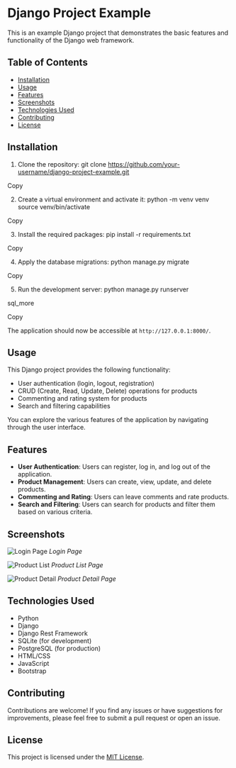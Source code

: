 # Django Project Example

This is an example Django project that demonstrates the basic features and functionality of the Django web framework.

## Table of Contents
- [Installation](#installation)
- [Usage](#usage)
- [Features](#features)
- [Screenshots](#screenshots)
- [Technologies Used](#technologies-used)
- [Contributing](#contributing)
- [License](#license)

## Installation

1. Clone the repository:
git clone https://github.com/your-username/django-project-example.git


Copy

2. Create a virtual environment and activate it:
python -m venv venv
source venv/bin/activate


Copy

3. Install the required packages:
pip install -r requirements.txt


Copy

4. Apply the database migrations:
python manage.py migrate


Copy

5. Run the development server:
python manage.py runserver

sql_more

Copy

The application should now be accessible at `http://127.0.0.1:8000/`.

## Usage

This Django project provides the following functionality:

- User authentication (login, logout, registration)
- CRUD (Create, Read, Update, Delete) operations for products
- Commenting and rating system for products
- Search and filtering capabilities

You can explore the various features of the application by navigating through the user interface.

## Features

- **User Authentication**: Users can register, log in, and log out of the application.
- **Product Management**: Users can create, view, update, and delete products.
- **Commenting and Rating**: Users can leave comments and rate products.
- **Search and Filtering**: Users can search for products and filter them based on various criteria.

## Screenshots

![Login Page](screenshots/login.png)
*Login Page*

![Product List](screenshots/product-list.png)
*Product List Page*

![Product Detail](screenshots/product-detail.png)
*Product Detail Page*

## Technologies Used

- Python
- Django
- Django Rest Framework
- SQLite (for development)
- PostgreSQL (for production)
- HTML/CSS
- JavaScript
- Bootstrap

## Contributing

Contributions are welcome! If you find any issues or have suggestions for improvements, please feel free to submit a pull request or open an issue.

## License

This project is licensed under the [MIT License](LICENSE).
